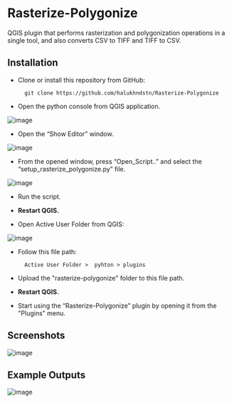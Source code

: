 # Rasterize-Polygonize
QGIS plugin that performs rasterization and polygonization operations in a single tool, and also converts CSV to TIFF and TIFF to CSV.

## Installation
- Clone or install this repository from GitHub:

        git clone https://github.com/halukhndstn/Rasterize-Polygonize

- Open the python console from QGIS application.

![image](https://github.com/user-attachments/assets/940de8d5-bd21-442d-a213-798ac12640b7)

- Open the “Show Editor” window.

![image](https://github.com/user-attachments/assets/b2c6b428-13e9-4e24-9229-af2375f96b8a)

- From the opened window, press “Open_Script..” and select the “setup_rasterize_polygonize.py” file.

![image](https://github.com/user-attachments/assets/c50ac92e-7e12-439c-90f1-fe551631a5cd)

- Run the script.

- **Restart QGIS.**

- Open Active User Folder from QGIS:

![image](https://github.com/user-attachments/assets/9a8c00a1-d246-4427-bfb5-2951f0120fdb)

- Follow this file path: 
        
        Active User Folder >  pyhton > plugins

- Upload the "rasterize-polygonize" folder to this file path.

- **Restart QGIS.**

- Start using the “Rasterize-Polygonize” plugin by opening it from the "Plugins" menu.

## Screenshots

![image](https://github.com/user-attachments/assets/b98f13ba-c3da-4130-9bc1-667c77585131)

## Example Outputs

![image](https://github.com/user-attachments/assets/a73ffeba-9bff-4308-af62-3d7e96f7eb07)




